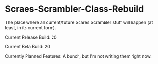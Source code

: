 # Scraes-Scrambler-Class-Rebuild
The place where all current/future Scares Scrambler stuff will happen (at least, in its current form).

Current Release Build: 20

Current Beta Build: 20

Currently Planned Features: A bunch, but I'm not writing them right now.

